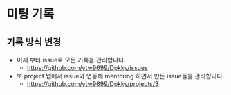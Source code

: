 # 미팅 기록

## 기록 방식 변경

- 이제 부터 issue로 모든 기록을 관리합니다.
  - https://github.com/ytw9699/Dokky/issues
- 또 project 탭에서 issue와 연동해 mentoring 하면서 만든 issue들을 관리합니다.
  - https://github.com/ytw9699/Dokky/projects/3
